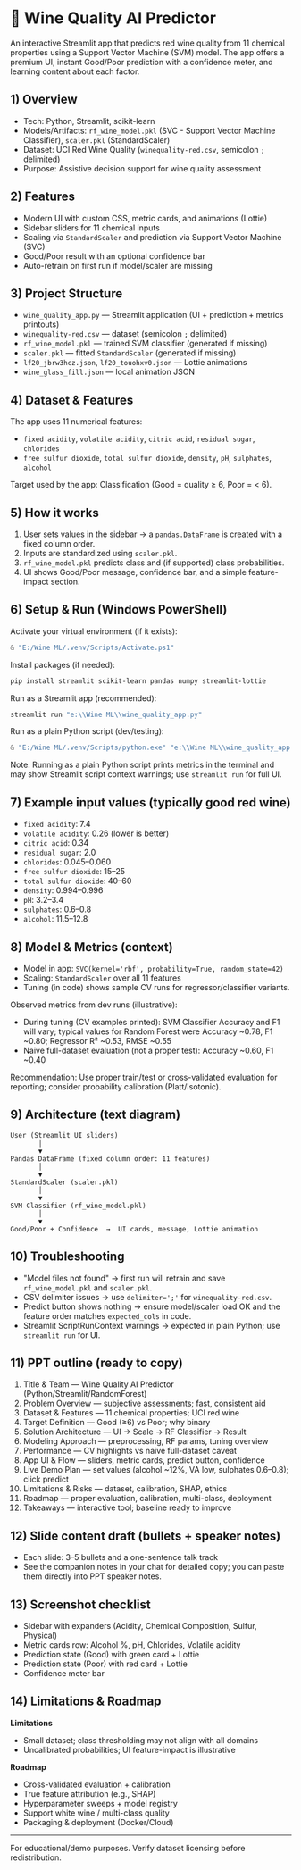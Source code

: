 
# 🍷 Wine Quality AI Predictor

An interactive Streamlit app that predicts red wine quality from 11 chemical properties using a Support Vector Machine (SVM) model. The app offers a premium UI, instant Good/Poor prediction with a confidence meter, and learning content about each factor.

## 1) Overview
- Tech: Python, Streamlit, scikit-learn
- Models/Artifacts: `rf_wine_model.pkl` (SVC - Support Vector Machine Classifier), `scaler.pkl` (StandardScaler)
- Dataset: UCI Red Wine Quality (`winequality-red.csv`, semicolon `;` delimited)
- Purpose: Assistive decision support for wine quality assessment

## 2) Features
- Modern UI with custom CSS, metric cards, and animations (Lottie)
- Sidebar sliders for 11 chemical inputs
- Scaling via `StandardScaler` and prediction via Support Vector Machine (SVC)
- Good/Poor result with an optional confidence bar
- Auto-retrain on first run if model/scaler are missing

## 3) Project Structure
- `wine_quality_app.py` — Streamlit application (UI + prediction + metrics printouts)
- `winequality-red.csv` — dataset (semicolon `;` delimited)
- `rf_wine_model.pkl` — trained SVM classifier (generated if missing)
- `scaler.pkl` — fitted `StandardScaler` (generated if missing)
- `lf20_jbrw3hcz.json`, `lf20_touohxv0.json` — Lottie animations
- `wine_glass_fill.json` — local animation JSON

## 4) Dataset & Features
The app uses 11 numerical features:
- `fixed acidity`, `volatile acidity`, `citric acid`, `residual sugar`, `chlorides`
- `free sulfur dioxide`, `total sulfur dioxide`, `density`, `pH`, `sulphates`, `alcohol`

Target used by the app: Classification (Good = quality ≥ 6, Poor = < 6).

## 5) How it works
1. User sets values in the sidebar → a `pandas.DataFrame` is created with a fixed column order.
2. Inputs are standardized using `scaler.pkl`.
3. `rf_wine_model.pkl` predicts class and (if supported) class probabilities.
4. UI shows Good/Poor message, confidence bar, and a simple feature-impact section.

## 6) Setup & Run (Windows PowerShell)
Activate your virtual environment (if it exists):

```powershell
& "E:/Wine ML/.venv/Scripts/Activate.ps1"
```

Install packages (if needed):

```powershell
pip install streamlit scikit-learn pandas numpy streamlit-lottie
```

Run as a Streamlit app (recommended):

```powershell
streamlit run "e:\\Wine ML\\wine_quality_app.py"
```

Run as a plain Python script (dev/testing):

```powershell
& "E:/Wine ML/.venv/Scripts/python.exe" "e:\\Wine ML\\wine_quality_app.py"
```

Note: Running as a plain Python script prints metrics in the terminal and may show Streamlit script context warnings; use `streamlit run` for full UI.

## 7) Example input values (typically good red wine)
- `fixed acidity`: 7.4
- `volatile acidity`: 0.26 (lower is better)
- `citric acid`: 0.34
- `residual sugar`: 2.0
- `chlorides`: 0.045–0.060
- `free sulfur dioxide`: 15–25
- `total sulfur dioxide`: 40–60
- `density`: 0.994–0.996
- `pH`: 3.2–3.4
- `sulphates`: 0.6–0.8
- `alcohol`: 11.5–12.8

## 8) Model & Metrics (context)
- Model in app: `SVC(kernel='rbf', probability=True, random_state=42)`
- Scaling: `StandardScaler` over all 11 features
- Tuning (in code) shows sample CV runs for regressor/classifier variants.

Observed metrics from dev runs (illustrative):
- During tuning (CV examples printed): SVM Classifier Accuracy and F1 will vary; typical values for Random Forest were Accuracy ~0.78, F1 ~0.80; Regressor R² ~0.53, RMSE ~0.55
- Naive full-dataset evaluation (not a proper test): Accuracy ~0.60, F1 ~0.40

Recommendation: Use proper train/test or cross-validated evaluation for reporting; consider probability calibration (Platt/Isotonic).

## 9) Architecture (text diagram)
```
User (Streamlit UI sliders)
       │
       ▼
Pandas DataFrame (fixed column order: 11 features)
       │
       ▼
StandardScaler (scaler.pkl)
       │
       ▼
SVM Classifier (rf_wine_model.pkl)
       │
       ▼
Good/Poor + Confidence  →  UI cards, message, Lottie animation
```

## 10) Troubleshooting
- "Model files not found" → first run will retrain and save `rf_wine_model.pkl` and `scaler.pkl`.
- CSV delimiter issues → use `delimiter=';'` for `winequality-red.csv`.
- Predict button shows nothing → ensure model/scaler load OK and the feature order matches `expected_cols` in code.
- Streamlit ScriptRunContext warnings → expected in plain Python; use `streamlit run` for UI.

## 11) PPT outline (ready to copy)
1. Title & Team — Wine Quality AI Predictor (Python/Streamlit/RandomForest)
2. Problem Overview — subjective assessments; fast, consistent aid
3. Dataset & Features — 11 chemical properties; UCI red wine
4. Target Definition — Good (≥6) vs Poor; why binary
5. Solution Architecture — UI → Scale → RF Classifier → Result
6. Modeling Approach — preprocessing, RF params, tuning overview
7. Performance — CV highlights vs naive full-dataset caveat
8. App UI & Flow — sliders, metric cards, predict button, confidence
9. Live Demo Plan — set values (alcohol ~12%, VA low, sulphates 0.6–0.8); click predict
10. Limitations & Risks — dataset, calibration, SHAP, ethics
11. Roadmap — proper evaluation, calibration, multi-class, deployment
12. Takeaways — interactive tool; baseline ready to improve

## 12) Slide content draft (bullets + speaker notes)
- Each slide: 3–5 bullets and a one-sentence talk track
- See the companion notes in your chat for detailed copy; you can paste them directly into PPT speaker notes.

## 13) Screenshot checklist
- Sidebar with expanders (Acidity, Chemical Composition, Sulfur, Physical)
- Metric cards row: Alcohol %, pH, Chlorides, Volatile acidity
- Prediction state (Good) with green card + Lottie
- Prediction state (Poor) with red card + Lottie
- Confidence meter bar

## 14) Limitations & Roadmap
**Limitations**
- Small dataset; class thresholding may not align with all domains
- Uncalibrated probabilities; UI feature-impact is illustrative

**Roadmap**
- Cross-validated evaluation + calibration
- True feature attribution (e.g., SHAP)
- Hyperparameter sweeps + model registry
- Support white wine / multi-class quality
- Packaging & deployment (Docker/Cloud)

---
For educational/demo purposes. Verify dataset licensing before redistribution.
